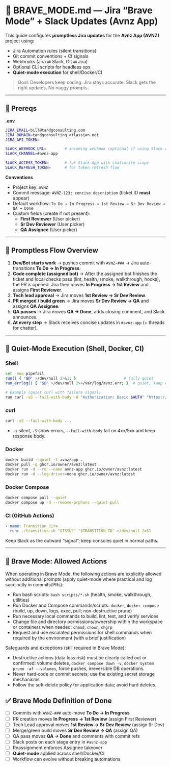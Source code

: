 # 🦾 BRAVE_MODE.md — Jira “Brave Mode” + Slack Updates (Avnz App)

This guide configures **promptless Jira updates** for the **Avnz App (AVNZ)** project using:
- Jira Automation rules (silent transitions)
- Git commit conventions + CI signals
- Webhooks (Jira ⇄ Slack, Git ⇄ Jira)
- Optional CLI scripts for headless ops
- **Quiet-mode execution** for shell/Docker/CI

> Goal: Developers keep coding. Jira stays accurate. Slack gets the right updates. No naggy prompts.

---

## 🔐 Prereqs

**.env**
```bash
JIRA_EMAIL=bill@tandgconsulting.com
JIRA_DOMAIN=tandgconsulting.atlassian.net
JIRA_API_TOKEN=

SLACK_WEBHOOK_URL=        # incoming webhook (optional if using Slack App)
SLACK_CHANNEL=#avnz-app

SLACK_ACCESS_TOKEN=       # for Slack App with chat:write scope
SLACK_REFRESH_TOKEN=      # for token refresh flow
```

**Conventions**
- Project key: `AVNZ`
- Commit message: `AVNZ-123: concise description` (ticket ID **must** appear)
- Default workflow: `To Do → In Progress → 1st Review → Sr Dev Review → QA → Done`
- Custom fields (create if not present):
  - **First Reviewer** (User picker)
  - **Sr Dev Reviewer** (User picker)
  - **QA Assignee** (User picker)

---

## 🔄 Promptless Flow Overview

1. **Dev/Bot starts work** → pushes commit with `AVNZ-###` → Jira auto-transitions **To Do → In Progress**.  
2. **Code complete (assigned bot)** → After the assigned bot finishes the ticket and local checks pass (lint, health, smoke, walkthrough, hooks), the PR is opened. Jira then moves **In Progress → 1st Review** and assigns **First Reviewer**.  
3. **Tech lead approval** → Jira moves **1st Review → Sr Dev Review**.  
4. **PR merged / build green** → Jira moves **Sr Dev Review → QA** and assigns **QA Assignee**.  
5. **QA passes** → Jira moves **QA → Done**, adds closing comment, and Slack announces.  
6. **At every step** → Slack receives concise updates in `#avnz-app` (+ threads for chatter).  

---

## 🤫 Quiet-Mode Execution (Shell, Docker, CI)

### Shell
```bash
set -euo pipefail
run() { "$@" >/dev/null 2>&1; }                     # fully quiet
run_errlog() { "$@" >/dev/null 2>>/var/log/avnz.err; }  # quiet, keep errors

# Example (quiet curl with failure signal)
run curl -sS --fail-with-body -H "Authorization: Basic $AUTH" "https://$JIRA_DOMAIN/rest/api/3/myself" || echo "curl failed" >&2
```

### curl
```bash
curl -sS --fail-with-body ...
```
- `-s` silent, `-S` show errors, `--fail-with-body` fail on 4xx/5xx and keep response body.

### Docker
```bash
docker build --quiet -t avnz/app .
docker pull -q ghcr.io/owner/avnz:latest
docker run -d --rm --name avnz-app ghcr.io/owner/avnz:latest
docker run -d --log-driver=none ghcr.io/owner/avnz:latest
```

### Docker Compose
```bash
docker compose pull --quiet
docker compose up -d --remove-orphans --quiet-pull
```

### CI (GitHub Actions)
```yaml
- name: Transition Jira
  run: ./transition.sh "$ISSUE" "$TRANSITION_ID" >/dev/null 2>&1
```

Keep Slack as the outward “signal”; keep consoles quiet in normal paths.

---

## 🚀 Brave Mode: Allowed Actions

When operating in Brave Mode, the following actions are explicitly allowed without additional prompts (apply quiet-mode where practical and log succinctly in commits/PRs):

- Run bash scripts: `bash scripts/*.sh` (health, smoke, walkthrough, utilities)
- Run Docker and Compose commands/scripts: `docker`, `docker compose` (build, up, down, logs, exec, pull; non-destructive prune)
- Run necessary local commands to build, lint, test, and verify services
- Change file and directory permissions/ownership within the workspace or containers when needed: `chmod`, `chown`, `chgrp`
- Request and use escalated permissions for shell commands when required by the environment (with a brief justification)

Safeguards and exceptions (still required in Brave Mode):

- Destructive actions (data loss risk) must be clearly called out or confirmed: volume deletes, `docker compose down -v`, `docker system prune -af --volumes`, force pushes, irreversible DB operations.
- Never hard‑code or commit secrets; use the existing secret storage mechanisms.
- Follow the soft‑delete policy for application data; avoid hard deletes.

## ✅ Brave Mode Definition of Done

- [ ] Commits with `AVNZ-###` auto-move **To Do → In Progress**  
- [ ] PR creation moves **In Progress → 1st Review** (assign First Reviewer)  
- [ ] Tech Lead approval moves **1st Review → Sr Dev Review** (assign Sr Dev)  
- [ ] Merge/green build moves **Sr Dev Review → QA** (assign QA)  
- [ ] QA pass moves **QA → Done** and comments with commit refs  
- [ ] Slack posts on each stage entry in `#avnz-app`  
- [ ] Reassignment enforces Assignee takeover  
- [ ] **Quiet-mode** applied across shell/Docker/CI  
- [ ] Workflow can evolve without breaking automations
